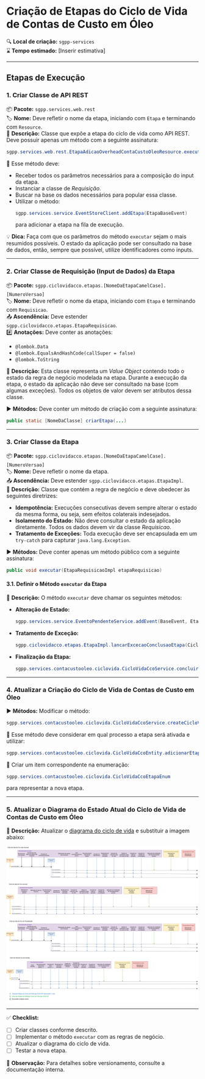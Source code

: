 # Criação de Etapas do Ciclo de Vida de Contas de Custo em Óleo

🔍️ **Local de criação:** `sgpp-services`  
⌛️ **Tempo estimado:** [Inserir estimativa]

---

## Etapas de Execução

### 1. Criar Classe de API REST

📦️ **Pacote:** `sgpp.services.web.rest`  
🏷️ **Nome:** Deve refletir o nome da etapa, iniciando com `Etapa` e terminando com `Resource`.  
📄 **Descrição:** Classe que expõe a etapa do ciclo de vida como API REST. Deve possuir apenas um método com a seguinte assinatura:

```java
sgpp.services.web.rest.EtapaAdicaoOverheadContaCustoOleoResource.executar(...)
```

🔹 Esse método deve:
- Receber todos os parâmetros necessários para a composição do input da etapa.
- Instanciar a classe de _Requisição_.
- Buscar na base os dados necessários para popular essa classe.
- Utilizar o método:
  ```java
  sgpp.services.service.EventStoreClient.addEtapa(EtapaBaseEvent)
  ```
  para adicionar a etapa na fila de execução.

💡 **Dica:** Faça com que os parâmetros do método `executar` sejam o mais resumidos possíveis. O estado da aplicação pode ser consultado na base de dados, então, sempre que possível, utilize identificadores como inputs.

---

### 2. Criar Classe de Requisição (Input de Dados) da Etapa

📦️ **Pacote:** `sgpp.ciclovidacco.etapas.[NomeDaEtapaCamelCase].[NumeroVersao]`  
🏷️ **Nome:** Deve refletir o nome da etapa, iniciando com `Etapa` e terminando com `Requisicao`.  
📤️ **Ascendência:** Deve estender `sgpp.ciclovidacco.etapas.EtapaRequisicao`.  
#️⃣ **Anotações:** Deve conter as anotações:
  - `@lombok.Data`
  - `@lombok.EqualsAndHashCode(callSuper = false)`
  - `@lombok.ToString`
  
📄 **Descrição:** Esta classe representa um _Value Object_ contendo todo o estado da regra de negócio modelada na etapa. Durante a execução da etapa, o estado da aplicação não deve ser consultado na base (com algumas exceções). Todos os objetos de valor devem ser atributos dessa classe.

▶️ **Métodos:** Deve conter um método de criação com a seguinte assinatura:

```java
public static [NomeDaClasse] criarEtapa(...)
```

---

### 3. Criar Classe da Etapa

📦️ **Pacote:** `sgpp.ciclovidacco.etapas.[NomeDaEtapaCamelCase].[NumeroVersao]`  
🏷️ **Nome:** Deve refletir o nome da etapa.  
📤️ **Ascendência:** Deve estender `sgpp.ciclovidacco.etapas.EtapaImpl`.  
📄 **Descrição:** Classe que contém a regra de negócio e deve obedecer às seguintes diretrizes:
- **Idempotência:** Execuções consecutivas devem sempre alterar o estado da mesma forma, ou seja, sem efeitos colaterais indesejados.
- **Isolamento do Estado:** Não deve consultar o estado da aplicação diretamente. Todos os dados devem vir da classe _Requisicao_.
- **Tratamento de Exceções:** Toda execução deve ser encapsulada em um `try-catch` para capturar `java.lang.Exception`.

▶️ **Métodos:** Deve conter apenas um método público com a seguinte assinatura:

```java
public void executar(EtapaRequisicaoImpl etapaRequisicao)
```

#### 3.1. Definir o Método `executar` da Etapa

📄 **Descrição:** O método `executar` deve chamar os seguintes métodos:

- **Alteração de Estado:**
  ```java
  sgpp.services.service.EventoPendenteService.addEvent(BaseEvent, EtapaRequisicao)
  ```
  
- **Tratamento de Exceção:**
  ```java
  sgpp.ciclovidacco.etapas.EtapaImpl.lancarExcecaoConclusaoEtapa(CicloVidaCcoService, EtapaRequisicaoImpl, Exception)
  ```
  
- **Finalização da Etapa:**
  ```java
  sgpp.services.contacustooleo.ciclovida.CicloVidaCcoService.concluirEtapa(EtapaBaseEvent)
  ```

---

### 4. Atualizar a Criação do Ciclo de Vida de Contas de Custo em Óleo

▶️ **Métodos:** Modificar o método:

```java
sgpp.services.contacustooleo.ciclovida.CicloVidaCcoService.createCicloVidaDefault(FaseRemessaEnum, String, boolean iniciadoEmFaseRecursiva)
```

🔹 Esse método deve considerar em qual processo a etapa será ativada e utilizar:

```java
sgpp.services.contacustooleo.ciclovida.CicloVidaCcoEntity.adicionarEtapaNoFim(CicloVidaCcoEtapaEnum, CicloVidaCcoEtapaVersaoLogicaEnum, CicloVidaCcoEtapaVersaoRequisicaoEnum)
```

🔹 Criar um item correspondente na enumeração:

```java
sgpp.services.contacustooleo.ciclovida.CicloVidaCcoEtapaEnum
```

para representar a nova etapa.

---

### 5. Atualizar o Diagrama do Estado Atual do Ciclo de Vida de Contas de Custo em Óleo

📄 **Descrição:** Atualizar o [diagrama do ciclo de vida](img/etapas_ciclo_vida.drawio) e substituir a imagem abaixo:

![Etapas](img/etapas_ciclo_vida_v4.png)

---

✅ **Checklist:**
- [ ] Criar classes conforme descrito.
- [ ] Implementar o método `executar` com as regras de negócio.
- [ ] Atualizar o diagrama do ciclo de vida.
- [ ] Testar a nova etapa.

📌 **Observação:** Para detalhes sobre versionamento, consulte a documentação interna.

